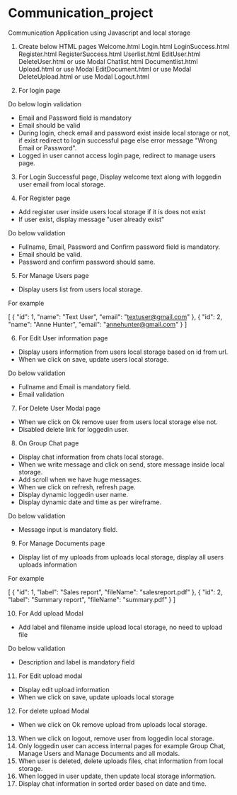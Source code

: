 # Communication_project

Communication Application using Javascript and local storage

1. Create below HTML pages 
Welcome.html
Login.html
LoginSuccess.html
Register.html
RegisterSuccess.html
Userlist.html
EditUser.html
DeleteUser.html or use Modal
Chatlist.html
Documentlist.html
Upload.html or use Modal
EditDocument.html or use Modal
DeleteUpload.html or use Modal
Logout.html

2. For login page

Do below login validation

- Email and Password field is mandatory
- Email should be valid
- During login, check email and password exist inside local storage or not, if exist redirect to login successful page else error message "Wrong Email or Password".
- Logged in user cannot access login page, redirect to manage users page.

3. For Login Successful page, Display welcome text along with loggedin user email from local storage.

4. For Register page
- Add register user inside users local storage if it is does not exist
- If user exist, display message "user already exist"

Do below validation

- Fullname, Email, Password and Confirm password field is mandatory.
- Email should be valid.
- Password and confirm password should same.

5. For Manage Users page

- Display users list from users local storage.

For example 

[
{
"id": 1,
"name": "Text User",
"email": "textuser@gmail.com"
},
{
"id": 2,
"name": "Anne Hunter",
"email": "annehunter@gmail.com"
}
]

6. For Edit User information page

- Display users information from users local storage based on id from url.
- When we click on save, update users local storage.

Do below validation

- Fullname and Email is mandatory field.
- Email validation

7. For Delete User Modal page

- When we click on Ok remove user from users local storage else not.
- Disabled delete link for loggedin user.

8. On Group Chat page

- Display chat information from chats local storage.
- When we write message and click on send, store message inside local storage.
- Add scroll when we have huge messages.
- When we click on refresh, refresh page.
- Display dynamic loggedin user name.
- Display dynamic date and time as per wireframe.

Do below validation

- Message input is mandatory field.

9. For Manage Documents page

- Display list of my uploads from uploads local storage, display all users uploads information

For example 

[
{
"id": 1,
"label": "Sales report",
"fileName": "salesreport.pdf"
},
{
"id": 2,
"label": "Summary report",
"fileName": "summary.pdf"
}
]

10. For Add upload Modal

- Add label and filename inside upload local storage, no need to upload file

Do below validation

- Description and label is mandatory field

11. For Edit upload modal

- Display edit upload information
- When we click on save, update uploads local storage

12. For delete upload Modal

- When we click on Ok remove upload from uploads local storage.

13. When we click on logout, remove user from loggedin local storage.
14. Only loggedin user can access internal pages for example Group Chat, Manage Users and Manage Documents and all modals.
15. When user is deleted,  delete uploads files, chat information from local storage.
16. When logged in user update, then update local storage information.
17. Display chat information in sorted order based on date and time.
